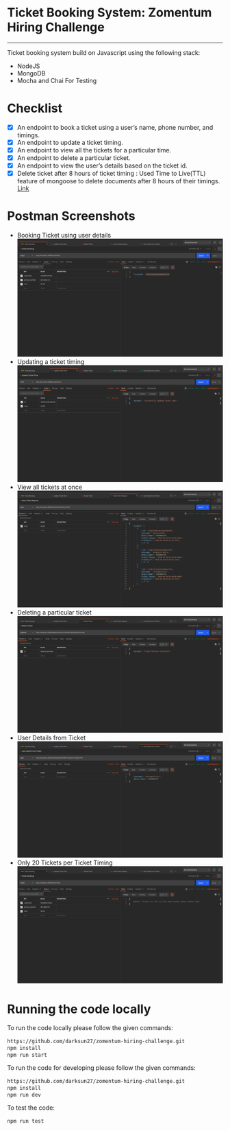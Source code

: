 # Ticket Booking System: Zomentum Hiring Challenge
---

Ticket booking system build on Javascript using the following stack:
-  NodeJS
-  MongoDB
-  Mocha and Chai For Testing

# Checklist

  - [x] An endpoint to book a ticket using a user’s name, phone number, and timings.
  - [x] An endpoint to update a ticket timing.
  - [x] An endpoint to view all the tickets for a particular time.
  - [x] An endpoint to delete a particular ticket.
  - [x] An endpoint to view the user’s details based on the ticket id. 
  - [x] Delete ticket after 8 hours of ticket timing : Used Time to Live(TTL) feature of mongoose to delete documents after 8 hours of their timings. [Link](https://github.com/darksun27/zomentum-hiring-challenge/blob/43a63ea9849aabfc8e02d5a23ef6e04eded5154f/models/ticketsModel.js#L4)

# Postman Screenshots
- Booking Ticket using user details
![Task Image 1](https://github.com/darksun27/zomentum-hiring-challenge/blob/master/screenshots/zomentum-task1.png)
- Updating a ticket timing
![Task Image 2](https://github.com/darksun27/zomentum-hiring-challenge/blob/master/screenshots/zomentum-task2.png)
- View all tickets at once
![Task Image 3](https://github.com/darksun27/zomentum-hiring-challenge/blob/master/screenshots/zomentum-task4.png)
- Deleting a particular ticket
![Task Image 4](https://github.com/darksun27/zomentum-hiring-challenge/blob/master/screenshots/zomentum-task3.png)
- User Details from Ticket
![Task Image 5](https://github.com/darksun27/zomentum-hiring-challenge/blob/master/screenshots/zomentum-task5.png)
- Only 20 Tickets per Ticket Timing
![Task Image 6](https://github.com/darksun27/zomentum-hiring-challenge/blob/master/screenshots/zomentum-task6.png)

# Running the code locally

To run the code locally please follow the given commands:
```
https://github.com/darksun27/zomentum-hiring-challenge.git
npm install 
npm run start
```

To run the code for developing please follow the given commands:
```
https://github.com/darksun27/zomentum-hiring-challenge.git
npm install 
npm run dev
```

To test the code:
```
npm run test
```
